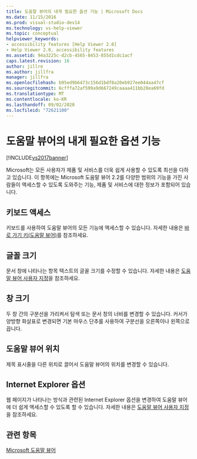 ```yaml
---
title: 도움말 뷰어의 내게 필요한 옵션 기능 | Microsoft Docs
ms.date: 11/15/2016
ms.prod: visual-studio-dev14
ms.technology: vs-help-viewer
ms.topic: conceptual
helpviewer_keywords:
- accessibility features [Help Viewer 2.0]
- Help Viewer 2.0, accessibility features
ms.assetid: 94a3225c-d2cb-4565-8453-855d1cdc1acf
caps.latest.revision: 16
author: jillre
ms.author: jillfra
manager: jillfra
ms.openlocfilehash: b95ed9b6473c156d1bdf8a20eb927ee044aa47cf
ms.sourcegitcommit: 6cfffa72af599a9d667249caaaa411bb28ea69fd
ms.translationtype: MT
ms.contentlocale: ko-KR
ms.lasthandoff: 09/02/2020
ms.locfileid: "72621100"
---
```

# <a name="accessibility-features-of-the-help-viewer"></a>도움말 뷰어의 내게 필요한 옵션 기능
[!INCLUDE[vs2017banner](../includes/vs2017banner.md)]

Microsoft는 모든 사용자가 제품 및 서비스를 더욱 쉽게 사용할 수 있도록 최선을 다하고 있습니다. 이 항목에는 Microsoft 도움말 뷰어 2.2를 다양한 범위의 기능을 가진 사람들이 액세스할 수 있도록 도와주는 기능, 제품 및 서비스에 대한 정보가 포함되어 있습니다.

## <a name="keyboard-access"></a>키보드 액세스
 키보드를 사용하여 도움말 뷰어의 모든 기능에 액세스할 수 있습니다. 자세한 내용은 [바로 가기 키(도움말 뷰어)](../ide/shortcut-keys-help-viewer.md)를 참조하세요.

## <a name="font-size"></a>글꼴 크기
 문서 창에 나타나는 항목 텍스트의 글꼴 크기를 수정할 수 있습니다. 자세한 내용은 [도움말 뷰어 사용자 지정](../ide/customize-the-help-viewer.md)을 참조하세요.

## <a name="window-size"></a>창 크기
 두 창 간의 구분선을 가리켜서 탐색 또는 문서 창의 너비를 변경할 수 있습니다. 커서가 양방향 화살표로 변경되면 기본 마우스 단추를 사용하여 구분선을 오른쪽이나 왼쪽으로 끕니다.

## <a name="help-viewer-position"></a>도움말 뷰어 위치
 제목 표시줄을 다른 위치로 끌어서 도움말 뷰어의 위치를 변경할 수 있습니다.

## <a name="internet-explorer-options"></a>Internet Explorer 옵션
 웹 페이지가 나타나는 방식과 관련된 Internet Explorer 옵션을 변경하여 도움말 뷰어에 더 쉽게 액세스할 수 있도록 할 수 있습니다. 자세한 내용은 [도움말 뷰어 사용자 지정](../ide/customize-the-help-viewer.md)을 참조하세요.

## <a name="see-also"></a>관련 항목
 [Microsoft 도움말 뷰어](../ide/microsoft-help-viewer.md)
